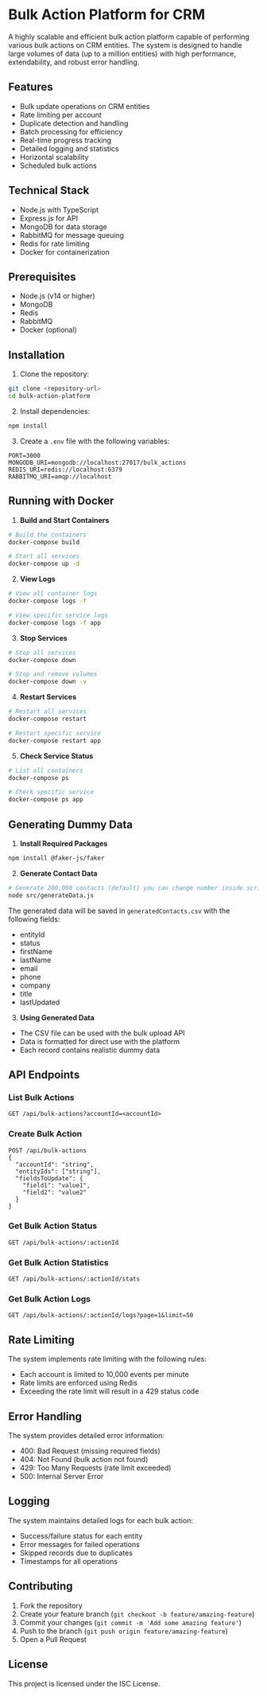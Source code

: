 # Bulk Action Platform for CRM

A highly scalable and efficient bulk action platform capable of performing various bulk actions on CRM entities. The system is designed to handle large volumes of data (up to a million entities) with high performance, extendability, and robust error handling.

## Features

- Bulk update operations on CRM entities
- Rate limiting per account
- Duplicate detection and handling
- Batch processing for efficiency
- Real-time progress tracking
- Detailed logging and statistics
- Horizontal scalability
- Scheduled bulk actions

## Technical Stack

- Node.js with TypeScript
- Express.js for API
- MongoDB for data storage
- RabbitMQ for message queuing
- Redis for rate limiting
- Docker for containerization

## Prerequisites

- Node.js (v14 or higher)
- MongoDB
- Redis
- RabbitMQ
- Docker (optional)

## Installation

1. Clone the repository:
```bash
git clone <repository-url>
cd bulk-action-platform
```

2. Install dependencies:
```bash
npm install
```

3. Create a `.env` file with the following variables:
```
PORT=3000
MONGODB_URI=mongodb://localhost:27017/bulk_actions
REDIS_URI=redis://localhost:6379
RABBITMQ_URI=amqp://localhost
```

## Running with Docker

1. **Build and Start Containers**
```bash
# Build the containers
docker-compose build

# Start all services
docker-compose up -d
```

2. **View Logs**
```bash
# View all container logs
docker-compose logs -f

# View specific service logs
docker-compose logs -f app
```

3. **Stop Services**
```bash
# Stop all services
docker-compose down

# Stop and remove volumes
docker-compose down -v
```

4. **Restart Services**
```bash
# Restart all services
docker-compose restart

# Restart specific service
docker-compose restart app
```

5. **Check Service Status**
```bash
# List all containers
docker-compose ps

# Check specific service
docker-compose ps app
```

## Generating Dummy Data

1. **Install Required Packages**
```bash
npm install @faker-js/faker
```

2. **Generate Contact Data**
```bash
# Generate 200,000 contacts (default) you can change number inside script
node src/generateData.js


```

The generated data will be saved in `generatedContacts.csv` with the following fields:
- entityId
- status
- firstName
- lastName
- email
- phone
- company
- title
- lastUpdated

3. **Using Generated Data**
- The CSV file can be used with the bulk upload API
- Data is formatted for direct use with the platform
- Each record contains realistic dummy data

## API Endpoints

### List Bulk Actions
```
GET /api/bulk-actions?accountId=<accountId>
```

### Create Bulk Action
```
POST /api/bulk-actions
{
  "accountId": "string",
  "entityIds": ["string"],
  "fieldsToUpdate": {
    "field1": "value1",
    "field2": "value2"
  }
}
```

### Get Bulk Action Status
```
GET /api/bulk-actions/:actionId
```

### Get Bulk Action Statistics
```
GET /api/bulk-actions/:actionId/stats
```

### Get Bulk Action Logs
```
GET /api/bulk-actions/:actionId/logs?page=1&limit=50
```

## Rate Limiting

The system implements rate limiting with the following rules:
- Each account is limited to 10,000 events per minute
- Rate limits are enforced using Redis
- Exceeding the rate limit will result in a 429 status code

## Error Handling

The system provides detailed error information:
- 400: Bad Request (missing required fields)
- 404: Not Found (bulk action not found)
- 429: Too Many Requests (rate limit exceeded)
- 500: Internal Server Error

## Logging

The system maintains detailed logs for each bulk action:
- Success/failure status for each entity
- Error messages for failed operations
- Skipped records due to duplicates
- Timestamps for all operations

## Contributing

1. Fork the repository
2. Create your feature branch (`git checkout -b feature/amazing-feature`)
3. Commit your changes (`git commit -m 'Add some amazing feature'`)
4. Push to the branch (`git push origin feature/amazing-feature`)
5. Open a Pull Request

## License

This project is licensed under the ISC License. 